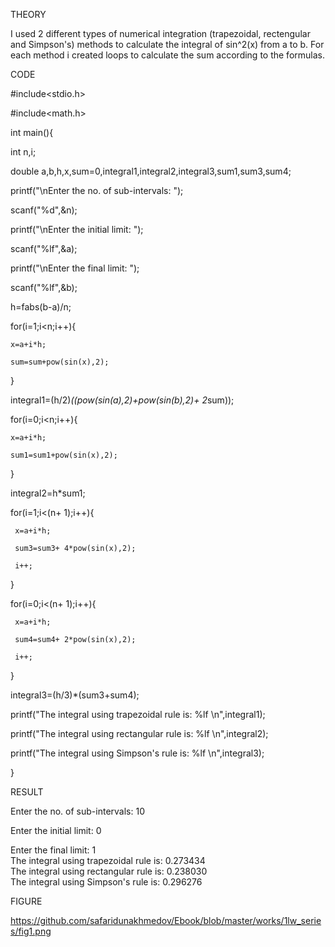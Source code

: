 THEORY

I used 2 different types of numerical integration (trapezoidal, rectengular and Simpson's) methods to calculate the integral of sin^2(x) from a to b. For each method i created loops to calculate the sum according to the formulas.

CODE

#include<stdio.h>

#include<math.h>

int main(){

int n,i;

double a,b,h,x,sum=0,integral1,integral2,integral3,sum1,sum3,sum4;

  

  printf("\nEnter the no. of sub-intervals: ");
  
  scanf("%d",&n);
  
  printf("\nEnter the initial limit: ");
  
  scanf("%lf",&a);
  
  printf("\nEnter the final limit: ");
  
  scanf("%lf",&b);
  
  h=fabs(b-a)/n;
  
  for(i=1;i<n;i++){
    
    x=a+i*h;
    
    sum=sum+pow(sin(x),2);
  
  }
  
  integral1=(h/2)*((pow(sin(a),2)+pow(sin(b),2)+ 2*sum));
  
  for(i=0;i<n;i++){
    
    x=a+i*h;
    
    sum1=sum1+pow(sin(x),2);
  }
  
  integral2=h*sum1;
  
  for(i=1;i<(n+ 1);i++){
     
     x=a+i*h; 
     
     sum3=sum3+ 4*pow(sin(x),2);
     
     i++;
  
  }
  
  for(i=0;i<(n+ 1);i++){
     
     x=a+i*h; 
     
     sum4=sum4+ 2*pow(sin(x),2);
     
     i++;
  }
  
  integral3=(h/3)*(sum3+sum4);
  
printf("The integral using trapezoidal rule is: %lf \n",integral1);

printf("The integral using rectangular rule is: %lf \n",integral2);

printf("The integral using Simpson's rule is: %lf \n",integral3);

}

RESULT

Enter the no. of sub-intervals: 10                                                                                                        
                                                                                                                                          
Enter the initial limit: 0                                                                                                                
                                                                                                                                          
Enter the final limit: 1                                                                                                                  
The integral using trapezoidal rule is: 0.273434                                                                                          
The integral using rectangular rule is: 0.238030                                                                                          
The integral using Simpson's rule is: 0.296276 

FIGURE

https://github.com/safaridunakhmedov/Ebook/blob/master/works/1lw_series/fig1.png
